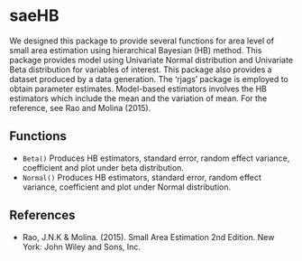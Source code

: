
<!-- README.md is generated from README.Rmd. Please edit that file -->

# saeHB

<!-- badges: start -->

<!-- badges: end -->

We designed this package to provide several functions for area level of
small area estimation using hierarchical Bayesian (HB) method. This
package provides model using Univariate Normal distribution and
Univariate Beta distribution for variables of interest. This package
also provides a dataset produced by a data generation. The ‘rjags’
package is employed to obtain parameter estimates. Model-based
estimators involves the HB estimators which include the mean and the
variation of mean. For the reference, see Rao and Molina (2015).

## Functions

  - `Beta()` Produces HB estimators, standard error, random effect
    variance, coefficient and plot under beta distribution.
  - `Normal()` Produces HB estimators, standard error, random effect
    variance, coefficient and plot under Normal distribution.

## References

  - Rao, J.N.K & Molina. (2015). Small Area Estimation 2nd Edition. New
    York: John Wiley and Sons, Inc.
